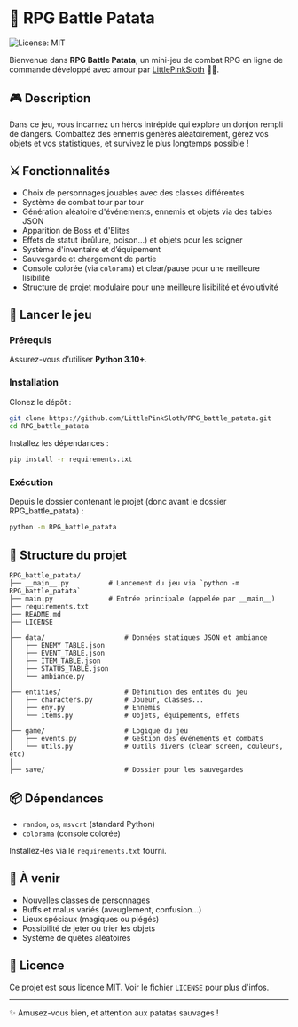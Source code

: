 # 🏰 RPG Battle Patata

![License: MIT](https://img.shields.io/badge/License-MIT-yellow.svg)

Bienvenue dans **RPG Battle Patata**, un mini-jeu de combat RPG en ligne de commande développé avec amour par [LittlePinkSloth](https://github.com/LittlePinkSloth) 🐷✨.

## 🎮 Description

Dans ce jeu, vous incarnez un héros intrépide qui explore un donjon rempli de dangers. Combattez des ennemis générés aléatoirement, gérez vos objets et vos statistiques, et survivez le plus longtemps possible !

## ⚔️ Fonctionnalités

- Choix de personnages jouables avec des classes différentes
- Système de combat tour par tour
- Génération aléatoire d'événements, ennemis et objets via des tables JSON
- Apparition de Boss et d'Elites
- Effets de statut (brûlure, poison...) et objets pour les soigner
- Système d'inventaire et d’équipement
- Sauvegarde et chargement de partie
- Console colorée (via `colorama`) et clear/pause pour une meilleure lisibilité
- Structure de projet modulaire pour une meilleure lisibilité et évolutivité

## 🚀 Lancer le jeu
### Prérequis 
Assurez-vous d’utiliser **Python 3.10+**.

### Installation
Clonez le dépôt :
```bash
git clone https://github.com/LittlePinkSloth/RPG_battle_patata.git
cd RPG_battle_patata
```
Installez les dépendances :
```bash
pip install -r requirements.txt
```

### Exécution
Depuis le dossier contenant le projet (donc avant le dossier RPG_battle_patata) :
```bash
python -m RPG_battle_patata
```

## 📂 Structure du projet

```
RPG_battle_patata/
├── __main__.py          # Lancement du jeu via `python -m RPG_battle_patata`
├── main.py              # Entrée principale (appelée par __main__)
├── requirements.txt
├── README.md
├── LICENSE
│
├── data/                    # Données statiques JSON et ambiance
│   ├── ENEMY_TABLE.json
│   ├── EVENT_TABLE.json
│   ├── ITEM_TABLE.json
│   ├── STATUS_TABLE.json
│   └── ambiance.py          
│
├── entities/                # Définition des entités du jeu
│   ├── characters.py        # Joueur, classes...
│   ├── eny.py               # Ennemis
│   └── items.py             # Objets, équipements, effets
│
├── game/                    # Logique du jeu
│   ├── events.py            # Gestion des événements et combats
│   └── utils.py             # Outils divers (clear screen, couleurs, etc)
│
├── save/                    # Dossier pour les sauvegardes
```

## 📦 Dépendances

- `random`, `os`, `msvcrt` (standard Python)
- `colorama` (console colorée)

Installez-les via le `requirements.txt` fourni.

## 🔮 À venir

- Nouvelles classes de personnages
- Buffs et malus variés (aveuglement, confusion...)
- Lieux spéciaux (magiques ou piégés)
- Possibilité de jeter ou trier les objets
- Système de quêtes aléatoires

## 📝 Licence

Ce projet est sous licence MIT. Voir le fichier `LICENSE` pour plus d'infos.

---

✨ Amusez-vous bien, et attention aux patatas sauvages !